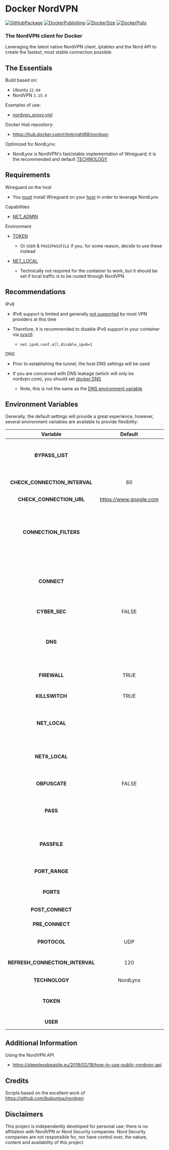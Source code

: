 # Docker NordVPN

[![GitHubPackage][GitHubPackageBadge]][GitHubPackageLink]
[![DockerPublishing][DockerPublishingBadge]][DockerLink]
[![DockerSize][DockerSizeBadge]][DockerLink]
[![DockerPulls][DockerPullsBadge]][DockerLink]

### The NordVPN client for Docker

Leveraging the latest native NordVPN client, iptables and the Nord API to create the fastest, most stable connection possible.

## The Essentials

Build based on:

- Ubuntu `22.04`
- NordVPN `3.15.4`

Examples of use:

- [nordvpn_proxy.yml](examples/)

Docker Hub repository:

- <https://hub.docker.com/r/tmknight88/nordvpn>

Optimized for NordLynx:

- NordLynx is NordVPN's fast/stable implementation of Wireguard; it is the recommended and default [TECHNOLOGY](#env-technology)

## Requirements

Wireguard on the host

- You <ins>must</ins> install Wireguard on your <ins>host</ins> in order to leverage NordLynx

Capabilities

- [NET_ADMIN](https://docs.docker.com/engine/reference/run/#runtime-privilege-and-linux-capabilities)

Environment

- [TOKEN](#env-token)

  - Or `USER` & `PASS`/`PASSFILE` if you, for some reason, decide to use these instead

- [NET_LOCAL](#env-netlocal)

  - Technically not required for the container to work, but it should be set if local traffic is to be routed through NordVPN

## Recommendations

IPv6

- IPv6 support is limited and generally [not supported](https://nordvpn.com/blog/ipv4-vs-ipv6/#:~:text=You%20might%20be%20wondering%20what,tunnel%20with%20the%20IPv4%20protocol.) by most VPN providers at this time
- Therefore, it is recommended to disable IPv6 support in your container via [sysctl](https://docs.docker.com/engine/reference/commandline/run/#configure-namespaced-kernel-parameters-sysctls-at-runtime):

  - `net.ipv6.conf.all.disable_ipv6=1`

DNS

- Prior to establishing the tunnel, the host DNS settings will be used
- If you are concerned with DNS leakage (which will only be nordvpn.com), you should set [docker DNS](https://docs.docker.com/config/containers/container-networking/#dns-services)

  - Note, this is not the same as the [DNS environment variable](#env-dns)

## Environment Variables

Generally, the default settings will provide a great experience, however, several environment variables are available to provide flexibility:

| Variable                        | Default                  | Description                                                                                                                                                                                                                               |
|:-------------------------------:|:------------------------:|:--------------------------------------------------------------------------------------------------------------------------------------------------------------------------------------------------------------------------------------------:|
| **BYPASS_LIST** |   | Comma-separated list of domain names that should bypass VPN (i.e. these connections should not be secured); if set, `FIREWALL` will default to FALSE                                                                                      |
| **CHECK_CONNECTION_INTERVAL**   | 60                       | Time in seconds to check connection state and remediate as required                                                                                                                                                                       |
| **CHECK_CONNECTION_URL**        | <https://www.google.com> | URL used by `CHECK_CONNECTION_INTERVAL`                                                                                                                                                                                                   |
| **CONNECTION_FILTERS**<span id="env-filters"></span> |                          | To connect to the fastest, lowest load server of special interest. Use the [NordVPN API](https://github.com/tmknight/docker-nordvpn/blob/develop/README.md#:~:text=Using%20the%20NordVPN%20API) to help craft your filters; largely for OpenVPN, though useful with NordLynx when wanting to set a specific country/city (e.g `filters[country_city_id]=8980922`)                                        |
| **CONNECT** ||Provide a [country] (`Australia`), [server] (`jp35`), [country_code] (`us`), [city] (`Hungary Budapest`) or [group] (`Onion_Over_VPN`) (note CONNECT overrides CONNECTION_FILTERS; use one or the other)|
| **CYBER_SEC**                   | FALSE                    | Learn more at [NordVPN](https://nordvpn.com/features/cybersec/) (TRUE/FALSE)                                                                                                                                                              |
| **DNS**<span id="env-dns"></span> |                          | A comma-separated list of IPv4/IPv6 addresses to be set as the VPN tunnel DNS servers, or non-IP hostnames to be set as the tunnel's DNS search domains (leave unset to use NordVPN servers)                                          |
| **FIREWALL**                    | TRUE                     | Use the NordVPN firewall over iptables (TRUE/FALSE; will default to FALSE when `BYPASS_LIST` in use)                                                                                                                                      |
| **KILLSWITCH**                  | TRUE                     | Use the NordVPN kill switch; `FIREWALL` must also be TRUE (TRUE/FALSE)                                                                                                                                                                    |
| **NET_LOCAL**<span id="env-netlocal"></span> |                          | Add a route to local IPv4 network once the VPN is up; the Docker network is automatically added; must be CIDR IPv4 format (e.g. `192.168.1.0/24`)                                                                                         |
| **NET6_LOCAL**                  |                          | Add a route to local IPv4 network once the VPN is up; the Docker network is automatically added; must be CIDR IPv6 format (e.g. `fe00:d34d:b33f::/64`)                                                                                    |
| **OBFUSCATE**                   | FALSE                    | Only valid when using TECHNOLOGY OpenVPN; learn more at [NordVPN](https://nordvpn.com/features/obfuscated-servers/) (TRUE/FALSE)                                                                                                          |
| **PASS**                        |                          | Password for NordVPN account; surround in single quotes to prevent issues with special characters such as `$` (not required when using `TOKEN` or `PASSFILE`)                                                                             |
| **PASSFILE**                    |                          | For use with `USER` and [docker secrets](https://docs.docker.com/compose/compose-file/compose-file-v3/#secrets), this should be set to `/run/secrets/<secret_name>`; this file should contain just the account password on the first line |
| **PORT_RANGE**                  |                          | Port range to whitelist for both UDP and TCP; (e.g. `PORT_RANGE=9091 9095`)                                                                                                                                                               |
| **PORTS**                       |                          | Semicolon delimited list of ports to whitelist for both UDP and TCP; (e.g `PORTS=9091;9095`)                                                                                                                                              |
| **POST_CONNECT**                |                          | Command to execute after successful connection                                                                                                                                                                                            |
| **PRE_CONNECT**                 |                          | Command to execute before attempt to connect                                                                                                                                                                                              |
| **PROTOCOL**                    | UDP                      | Only valid when using TECHNOLOGY OpenVPN (TCP/UDP)                                                                                                                                                                                        |
| **REFRESH_CONNECTION_INTERVAL** | 120                      | Time in minutes to trigger VPN reconnection to help ensure best connection available (0 = disable)                                                                                                                                                      |
| **TECHNOLOGY**<span id="env-technology"></span> | NordLynx                 | Specify the VPN Technology to use (NordLynx/OpenVPN)                                                                           |
| **TOKEN**<span id="env-token"></span> |                          | **RECOMMENDED**; use in place of `USER` and `PASS` for NordVPN account; generated from your NordVPN account web portal                                                                                                                    |
| **USER**                        |                          | User for NordVPN account (not required when using `TOKEN`)                                                                                                                                                                                |

## Additional Information

Using the NordVPN API<span id="api"></span>

- <https://sleeplessbeastie.eu/2019/02/18/how-to-use-public-nordvpn-api>

## Credits

Scripts based on the excellent work of <https://github.com/bubuntux/nordvpn>

## Disclaimers

This project is independently developed for personal use; there is no affiliation with NordVPN or Nord Security companies.  Nord Security companies are not responsible for, nor have control over, the nature, content and availability of this project.

[GitHubPackageBadge]: https://github.com/tmknight/docker-nordvpn/actions/workflows/github-package.yml/badge.svg
[GitHubPackageLink]: https://github.com/tmknight/docker-nordvpn/pkgs/container/nordvpn
[DockerPublishingBadge]: https://github.com/tmknight/docker-nordvpn/actions/workflows/docker-publish.yml/badge.svg
[DockerPullsBadge]: https://badgen.net/docker/pulls/tmknight88/nordvpn?icon=docker&label=Docker+Pulls&labelColor=black&color=green
[DockerSizeBadge]: https://badgen.net/docker/size/tmknight88/nordvpn?icon=docker&label=Docker+Size&labelColor=black&color=green
[DockerLink]: https://hub.docker.com/r/tmknight88/nordvpn
